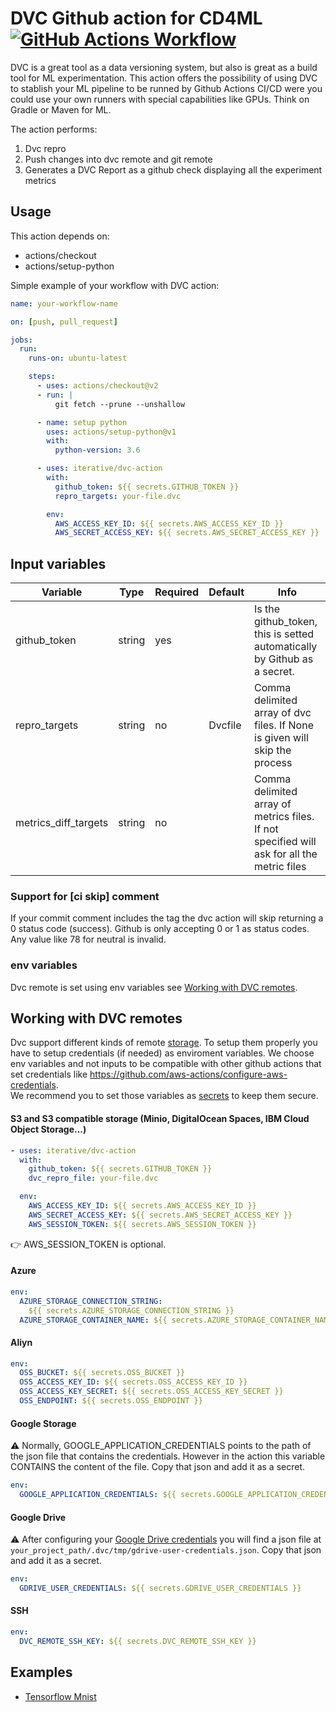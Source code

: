 # DVC Github action for CD4ML [![GitHub Actions Workflow](https://github.com/iterative/dvc-action/workflows/dvc-action/badge.svg)](https://github.com/iterative/dvc-action/actions)

DVC is a great tool as a data versioning system, but also is great as a build
tool for ML experimentation. This action offers the possibility of using DVC to
stablish your ML pipeline to be runned by Github Actions CI/CD were you could
use your own runners with special capabilities like GPUs. Think on Gradle or
Maven for ML.

The action performs:

1.  Dvc repro
2.  Push changes into dvc remote and git remote
3.  Generates a DVC Report as a github check displaying all the experiment
    metrics

## Usage

This action depends on:

- actions/checkout
- actions/setup-python

Simple example of your workflow with DVC action:

```yaml
name: your-workflow-name

on: [push, pull_request]

jobs:
  run:
    runs-on: ubuntu-latest

    steps:
      - uses: actions/checkout@v2
      - run: |
          git fetch --prune --unshallow

      - name: setup python
        uses: actions/setup-python@v1
        with:
          python-version: 3.6

      - uses: iterative/dvc-action
        with:
          github_token: ${{ secrets.GITHUB_TOKEN }}
          repro_targets: your-file.dvc

        env:
          AWS_ACCESS_KEY_ID: ${{ secrets.AWS_ACCESS_KEY_ID }}
          AWS_SECRET_ACCESS_KEY: ${{ secrets.AWS_SECRET_ACCESS_KEY }}
```

## Input variables

| Variable             | Type   | Required | Default | Info                                                                                       |
| -------------------- | ------ | -------- | ------- | ------------------------------------------------------------------------------------------ |
| github_token         | string | yes      |         | Is the github_token, this is setted automatically by Github as a secret.                   |
| repro_targets        | string | no       | Dvcfile | Comma delimited array of dvc files. If None is given will skip the process                 |
| metrics_diff_targets | string | no       |         | Comma delimited array of metrics files. If not specified will ask for all the metric files |

### Support for [ci skip] comment

If your commit comment includes the tag the dvc action will skip returning a 0
status code (success). Github is only accepting 0 or 1 as status codes. Any
value like 78 for neutral is invalid.

### env variables

Dvc remote is set using env variables see
[Working with DVC remotes](##working-with-dvc-remotes).

## Working with DVC remotes

Dvc support different kinds of remote
[storage](https://dvc.org/doc/command-reference/remote/add). To setup them
properly you have to setup credentials (if needed) as enviroment variables. We
choose env variables and not inputs to be compatible with other github actions
that set credentials like
https://github.com/aws-actions/configure-aws-credentials.  
We recommend you to set those variables as
[secrets](https://help.github.com/es/actions/automating-your-workflow-with-github-actions/creating-and-using-encrypted-secrets)
to keep them secure.

#### S3 and S3 compatible storage (Minio, DigitalOcean Spaces, IBM Cloud Object Storage...)

```yaml
- uses: iterative/dvc-action
  with:
    github_token: ${{ secrets.GITHUB_TOKEN }}
    dvc_repro_file: your-file.dvc

  env:
    AWS_ACCESS_KEY_ID: ${{ secrets.AWS_ACCESS_KEY_ID }}
    AWS_SECRET_ACCESS_KEY: ${{ secrets.AWS_SECRET_ACCESS_KEY }}
    AWS_SESSION_TOKEN: ${{ secrets.AWS_SESSION_TOKEN }}
```

:point_right: AWS_SESSION_TOKEN is optional.

#### Azure

```yaml
env:
  AZURE_STORAGE_CONNECTION_STRING:
    ${{ secrets.AZURE_STORAGE_CONNECTION_STRING }}
  AZURE_STORAGE_CONTAINER_NAME: ${{ secrets.AZURE_STORAGE_CONTAINER_NAME }}
```

#### Aliyn

```yaml
env:
  OSS_BUCKET: ${{ secrets.OSS_BUCKET }}
  OSS_ACCESS_KEY_ID: ${{ secrets.OSS_ACCESS_KEY_ID }}
  OSS_ACCESS_KEY_SECRET: ${{ secrets.OSS_ACCESS_KEY_SECRET }}
  OSS_ENDPOINT: ${{ secrets.OSS_ENDPOINT }}
```

#### Google Storage

:warning: Normally, GOOGLE_APPLICATION_CREDENTIALS points to the path of the
json file that contains the credentials. However in the action this variable
CONTAINS the content of the file. Copy that json and add it as a secret.

```yaml
env:
  GOOGLE_APPLICATION_CREDENTIALS: ${{ secrets.GOOGLE_APPLICATION_CREDENTIALS }}
```

#### Google Drive

:warning: After configuring your
[Google Drive credentials](https://dvc.org/doc/command-reference/remote/add) you
will find a json file at
`your_project_path/.dvc/tmp/gdrive-user-credentials.json`. Copy that json and
add it as a secret.

```yaml
env:
  GDRIVE_USER_CREDENTIALS: ${{ secrets.GDRIVE_USER_CREDENTIALS }}
```

#### SSH

```yaml
env:
  DVC_REMOTE_SSH_KEY: ${{ secrets.DVC_REMOTE_SSH_KEY }}
```

## Examples

- [Tensorflow Mnist](https://github.com/DavidGOrtega/dvc-action/wiki/Tensorflow-Mnist)

